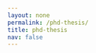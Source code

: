 ```yaml
---
layout: none
permalink: /phd-thesis/
title: phd-thesis
nav: false
---
```

<head>
  <meta http-equiv="refresh" content="5; URL=https://drive.google.com/file/d/1RVLmalrrhL0b5cax2hJizQfqj1mFbALz/view?usp=sharing" />
</head>
